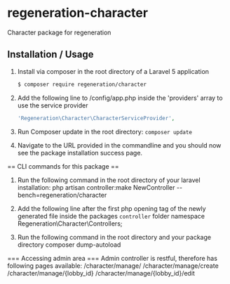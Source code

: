 # regeneration-character
Character package for regeneration

Installation / Usage
--------------------

1. Install via composer in the root directory of a Laravel 5 application

    ``` sh
    $ composer require regeneration/character
    ```

2. Add the following line to /config/app.php inside the 'providers' array to use the service provider

    ``` php
   'Regeneration\Character\CharacterServiceProvider',
    ```

3. Run Composer update in the root directory: `composer update`
4. Navigate to the URL provided in the commandline and you should now see the package installation success page.

== CLI commands for this package ==
1) Run the following command in the root directory of your laravel installation:
php artisan controller:make NewController --bench=regeneration/character

2) Add the following line after the first php opening tag of the newly generated file inside the packages `controller` folder
namespace Regeneration\Character\Controllers;

3) Run the following command in the root directory and your package directory
composer dump-autoload

=== Accessing admin area ===
Admin controller is restful, therefore has following pages available:
/character/manage/ 
/character/manage/create
/character/manage/{lobby_id}
/character/manage/{lobby_id}/edit